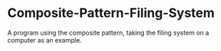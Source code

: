 # Composite-Pattern-Filing-System
A program using the composite pattern, taking the filing system on a computer as an example.
